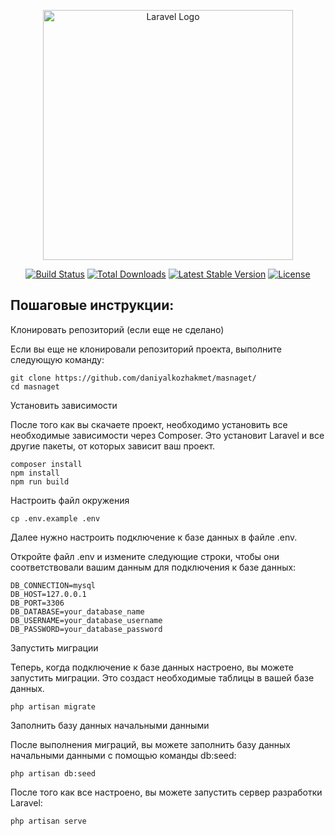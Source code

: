 <p align="center"><a href="https://laravel.com" target="_blank"><img src="https://raw.githubusercontent.com/laravel/art/master/logo-lockup/5%20SVG/2%20CMYK/1%20Full%20Color/laravel-logolockup-cmyk-red.svg" width="400" alt="Laravel Logo"></a></p>

<p align="center">
<a href="https://github.com/laravel/framework/actions"><img src="https://github.com/laravel/framework/workflows/tests/badge.svg" alt="Build Status"></a>
<a href="https://packagist.org/packages/laravel/framework"><img src="https://img.shields.io/packagist/dt/laravel/framework" alt="Total Downloads"></a>
<a href="https://packagist.org/packages/laravel/framework"><img src="https://img.shields.io/packagist/v/laravel/framework" alt="Latest Stable Version"></a>
<a href="https://packagist.org/packages/laravel/framework"><img src="https://img.shields.io/packagist/l/laravel/framework" alt="License"></a>
</p>

## Пошаговые инструкции:

Клонировать репозиторий (если еще не сделано)

Если вы еще не клонировали репозиторий проекта, выполните следующую команду:
```
git clone https://github.com/daniyalkozhakmet/masnaget/
cd masnaget
```
Установить зависимости

После того как вы скачаете проект, необходимо установить все необходимые зависимости через Composer. Это установит Laravel и все другие пакеты, от которых зависит ваш проект.
```
composer install
npm install
npm run build
```
Настроить файл окружения
```
cp .env.example .env
```
Далее нужно настроить подключение к базе данных в файле .env.

Откройте файл .env и измените следующие строки, чтобы они соответствовали вашим данным для подключения к базе данных:
```
DB_CONNECTION=mysql
DB_HOST=127.0.0.1
DB_PORT=3306
DB_DATABASE=your_database_name
DB_USERNAME=your_database_username
DB_PASSWORD=your_database_password
```
Запустить миграции

Теперь, когда подключение к базе данных настроено, вы можете запустить миграции. Это создаст необходимые таблицы в вашей базе данных.
```
php artisan migrate
```
Заполнить базу данных начальными данными

После выполнения миграций, вы можете заполнить базу данных начальными данными с помощью команды db:seed:
```
php artisan db:seed
```
После того как все настроено, вы можете запустить сервер разработки Laravel:
```
php artisan serve
```
